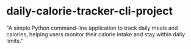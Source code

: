 # daily-calorie-tracker-cli-project
"A simple Python command-line application to track daily meals and calories, helping users monitor their calorie intake and stay within daily limits."
